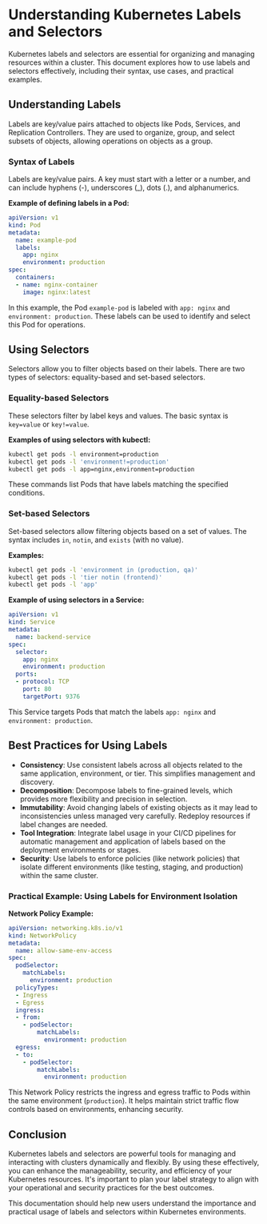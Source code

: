 # Understanding Kubernetes Labels and Selectors

Kubernetes labels and selectors are essential for organizing and managing resources within a cluster. This document explores how to use labels and selectors effectively, including their syntax, use cases, and practical examples.

## Understanding Labels

Labels are key/value pairs attached to objects like Pods, Services, and Replication Controllers. They are used to organize, group, and select subsets of objects, allowing operations on objects as a group.

### Syntax of Labels

Labels are key/value pairs. A key must start with a letter or a number, and can include hyphens (-), underscores (_), dots (.), and alphanumerics.

**Example of defining labels in a Pod:**

```yaml
apiVersion: v1
kind: Pod
metadata:
  name: example-pod
  labels:
    app: nginx
    environment: production
spec:
  containers:
  - name: nginx-container
    image: nginx:latest
```

In this example, the Pod `example-pod` is labeled with `app: nginx` and `environment: production`. These labels can be used to identify and select this Pod for operations.

## Using Selectors

Selectors allow you to filter objects based on their labels. There are two types of selectors: equality-based and set-based selectors.

### Equality-based Selectors

These selectors filter by label keys and values. The basic syntax is `key=value` or `key!=value`.

**Examples of using selectors with kubectl:**

```bash
kubectl get pods -l environment=production
kubectl get pods -l 'environment!=production'
kubectl get pods -l app=nginx,environment=production
```

These commands list Pods that have labels matching the specified conditions.

### Set-based Selectors

Set-based selectors allow filtering objects based on a set of values. The syntax includes `in`, `notin`, and `exists` (with no value).

**Examples:**

```bash
kubectl get pods -l 'environment in (production, qa)'
kubectl get pods -l 'tier notin (frontend)'
kubectl get pods -l 'app'
```

**Example of using selectors in a Service:**

```yaml
apiVersion: v1
kind: Service
metadata:
  name: backend-service
spec:
  selector:
    app: nginx
    environment: production
  ports:
  - protocol: TCP
    port: 80
    targetPort: 9376
```

This Service targets Pods that match the labels `app: nginx` and `environment: production`.

## Best Practices for Using Labels

- **Consistency**: Use consistent labels across all objects related to the same application, environment, or tier. This simplifies management and discovery.
- **Decomposition**: Decompose labels to fine-grained levels, which provides more flexibility and precision in selection.
- **Immutability**: Avoid changing labels of existing objects as it may lead to inconsistencies unless managed very carefully. Redeploy resources if label changes are needed.
- **Tool Integration**: Integrate label usage in your CI/CD pipelines for automatic management and application of labels based on the deployment environments or stages.
- **Security**: Use labels to enforce policies (like network policies) that isolate different environments (like testing, staging, and production) within the same cluster.

### Practical Example: Using Labels for Environment Isolation

**Network Policy Example:**

```yaml
apiVersion: networking.k8s.io/v1
kind: NetworkPolicy
metadata:
  name: allow-same-env-access
spec:
  podSelector:
    matchLabels:
      environment: production
  policyTypes:
  - Ingress
  - Egress
  ingress:
  - from:
    - podSelector:
        matchLabels:
          environment: production
  egress:
  - to:
    - podSelector:
        matchLabels:
          environment: production
```

This Network Policy restricts the ingress and egress traffic to Pods within the same environment (`production`). It helps maintain strict traffic flow controls based on environments, enhancing security.

## Conclusion

Kubernetes labels and selectors are powerful tools for managing and interacting with clusters dynamically and flexibly. By using these effectively, you can enhance the manageability, security, and efficiency of your Kubernetes resources. It's important to plan your label strategy to align with your operational and security practices for the best outcomes.

This documentation should help new users understand the importance and practical usage of labels and selectors within Kubernetes environments.
